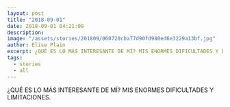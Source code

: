 ```yaml
---
layout: post
title: "2018-09-01"
date: 2018-09-01 04:21:09
description: 
image: "/assets/stories/201809/060720cba77d90fd980ed6e3229a13bf.jpg"
author: Elise Plain
excerpt: ¿QUÉ ES LO MÁS INTERESANTE DE MÍ? MIS ENORMES DIFICULTADES Y LIMITACIONES.
tags: 
  - stories
  - all
---
```


¿QUÉ ES LO MÁS INTERESANTE DE MÍ? MIS ENORMES DIFICULTADES Y LIMITACIONES.
<p></p>
